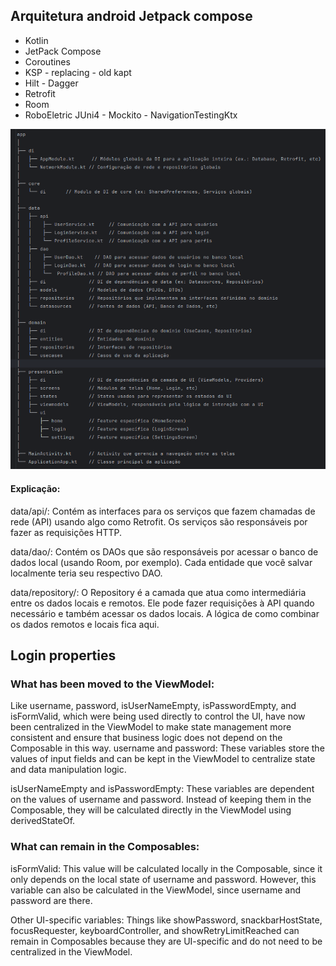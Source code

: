 ## Arquitetura android Jetpack compose

* Kotlin
* JetPack Compose
* Coroutines
* KSP - replacing - old kapt
* Hilt - Dagger
* Retrofit
* Room
* RoboEletric JUni4 - Mockito - NavigationTestingKtx

![](Arquiteture.png)


#### Explicação: 

data/api/: Contém as interfaces para os serviços que fazem chamadas de rede (API) usando algo como Retrofit. 
Os serviços são responsáveis por fazer as requisições HTTP.

data/dao/: Contém os DAOs que são responsáveis por acessar o banco de dados local (usando Room, por exemplo). 
Cada entidade que você salvar localmente teria seu respectivo DAO.

data/repository/: O Repository é a camada que atua como intermediária entre os dados locais e remotos. 
Ele pode fazer requisições à API quando necessário e também acessar os dados locais. 
A lógica de como combinar os dados remotos e locais fica aqui.



## Login properties

### What has been moved to the ViewModel:

Like username, password, isUserNameEmpty, isPasswordEmpty, and isFormValid, which were being used directly to control
the UI, have now been centralized in the ViewModel to make state management more consistent and ensure that business
logic does not depend on the Composable in this way.
username and password: These variables store the values of input fields and can be kept in the ViewModel to centralize
state and data manipulation logic.

isUserNameEmpty and isPasswordEmpty: These variables are dependent on the values of username and password.
Instead of keeping them in the Composable, they will be calculated directly in the ViewModel using derivedStateOf.

### What can remain in the Composables:

isFormValid: This value will be calculated locally in the Composable, since it only depends on the local state of
username and password. However, this variable can also be calculated in the ViewModel, since username and
password are there.

Other UI-specific variables: Things like showPassword, snackbarHostState, focusRequester, keyboardController, and
showRetryLimitReached can remain in Composables because they are UI-specific and do not need to be centralized in
the ViewModel.